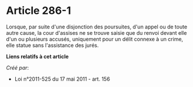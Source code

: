 # Article 286-1

Lorsque,  par suite d'une disjonction des poursuites, d'un appel ou de toute  autre cause, la cour d'assises ne se trouve
saisie que du renvoi devant  elle d'un ou plusieurs accusés, uniquement pour un délit connexe à un  crime, elle statue sans
l'assistance des jurés.

**Liens relatifs à cet article**

_Créé par_:

  - Loi n°2011-525 du 17 mai 2011 - art. 156
